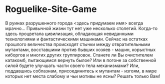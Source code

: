 # Roguelike-Site-Game
В руинах разрушенного города <здесь придумаем имя> всегда мрачно... Привычной жизни тут нет уже несколько столетий. Когда-то здесь процветала цивилизация, обладающая невиданными технологиями и фантастическими машинами. Сейчас на остатках прошлого величества происходят стычки между отвратительными мутантами, восставшими против бывших хозяев - машин, корыстных киборгов и многих других группировок.
Станете ли Вы очистителем катакомб, пытающимся вернуть былое? Или в погоне за собственной силой будете улучшать части своего тела механизмами? Или, поддавшись соблазнам, присоединитесь к мутантам - изгоям, в мире которых нет места слабому и чьи мотивы не ясны? Решать только Вам! 
